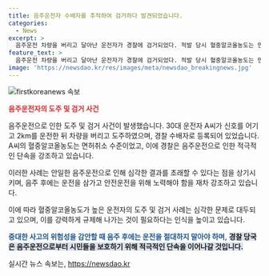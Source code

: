 ```yaml
---
title: 음주운전자 수배자를 추적하여 검거하다 발견되었습니다.
categories:
  - News
excerpt: >
  음주운전 차량을 버리고 달아난 운전자가 경찰에 검거되었다. 적발 당시 혈중알코올농도는 면허취소 수준이었고, 다수의 수배가 내려진 상태였다. 경찰은 술을 마신 후 운전을 하지 말라고 당부했다. (150자)
feature_text: >
  음주운전 차량을 버리고 달아난 운전자가 경찰에 검거되었다. 적발 당시 혈중알코올농도는 면허취소 수준이었고, 다수의 수배가 내려진 상태였다. 경찰은 술을 마신 후 운전을 하지 말라고 당부했다. (150자)
image: 'https://newsdao.kr/res/images/meta/newsdao_breakingnews.jpg'
---
```


<p><img src="https://newsdao.kr/res/images/meta/newsdao_breakingnews.jpg" alt="firstkoreanews 속보" /></p>

<p><b><span style="color: #ee2323;">음주운전자의 도주 및 검거 사건</span></b></p>

<p>음주운전으로 인한 도주 및 검거 사건이 발생했습니다. 30대 운전자 A씨가 신호를 어기고 2km를 운전한 뒤 차량을 버리고 도주하였으며, 경찰 수배자로 등록되어 있었습니다. A씨의 혈중알코올농도는 면허취소 수준이었고, 이에 경찰은 음주운전으로 인한 적극적인 단속을 강조하고 있습니다.</p>

<p>이러한 사례는 안일한 음주운전으로 인해 심각한 결과를 초래할 수 있다는 점을 상기시키며, 음주 후에는 운전을 삼가고 안전운전을 위해 노력해야 함을 재차 강조하고 있습니다. </p>

<p>이에 따라 혈중알코올농도가 높은 운전자의 도주 및 검거 사례는 심각한 문제로 대두되고 있으며, 이를 강력하게 규제해 나가는 것이 필요하다는 인식을 높이고 있습니다. </p>

<p><b><span style="color: #1a5490;">중대한 사고의 위험성을 감안할 때 음주 후에는 운전을 절대하지 말아야 하며,</span></b> <b><span style="background-color: #21538527;">경찰 당국은 음주운전으로부터 시민들을 보호하기 위해 적극적인 단속을 이어나갈 것입니다.</span></b></p>
실시간 뉴스 속보는, <a href="https://newsdao.kr" rel="dofollow">https://newsdao.kr</a>


